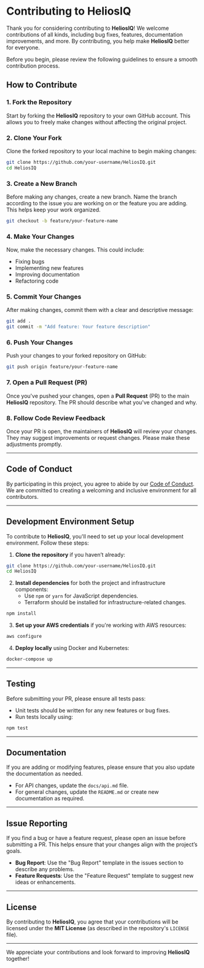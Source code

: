# Contributing to HeliosIQ

Thank you for considering contributing to **HeliosIQ**! We welcome contributions of all kinds, including bug fixes, features, documentation improvements, and more. By contributing, you help make **HeliosIQ** better for everyone.

Before you begin, please review the following guidelines to ensure a smooth contribution process.

## How to Contribute

### 1. Fork the Repository

Start by forking the **HeliosIQ** repository to your own GitHub account. This allows you to freely make changes without affecting the original project.

### 2. Clone Your Fork

Clone the forked repository to your local machine to begin making changes:

```bash
git clone https://github.com/your-username/HeliosIQ.git
cd HeliosIQ
```

### 3. Create a New Branch

Before making any changes, create a new branch. Name the branch according to the issue you are working on or the feature you are adding. This helps keep your work organized.

```bash
git checkout -b feature/your-feature-name
```

### 4. Make Your Changes

Now, make the necessary changes. This could include:

- Fixing bugs
- Implementing new features
- Improving documentation
- Refactoring code

### 5. Commit Your Changes

After making changes, commit them with a clear and descriptive message:

``` bash
git add .
git commit -m "Add feature: Your feature description"
```

### 6. Push Your Changes

Push your changes to your forked repository on GitHub:

``` bash
git push origin feature/your-feature-name
```

### 7. Open a Pull Request (PR)

Once you've pushed your changes, open a **Pull Request** (PR) to the main **HeliosIQ** repository. The PR should describe what you've changed and why.

### 8. Follow Code Review Feedback

Once your PR is open, the maintainers of **HeliosIQ** will review your changes. They may suggest improvements or request changes. Please make these adjustments promptly.

---

## Code of Conduct

By participating in this project, you agree to abide by our [Code of Conduct](CODE_OF_CONDUCT.md). We are committed to creating a welcoming and inclusive environment for all contributors.

---

## Development Environment Setup

To contribute to **HeliosIQ**, you'll need to set up your local development environment. Follow these steps:

1. **Clone the repository** if you haven’t already:

``` bash
git clone https://github.com/your-username/HeliosIQ.git
cd HeliosIQ
```

2. **Install dependencies** for both the project and infrastructure components:
    - Use `npm` or `yarn` for JavaScript dependencies.
    - Terraform should be installed for infrastructure-related changes.

``` bash
npm install
```

3. **Set up your AWS credentials** if you're working with AWS resources:

``` bash
aws configure
```

4. **Deploy locally** using Docker and Kubernetes:

``` bash
docker-compose up
```

---

## Testing

Before submitting your PR, please ensure all tests pass:

- Unit tests should be written for any new features or bug fixes.
- Run tests locally using:

``` bash
npm test
```

---

## Documentation

If you are adding or modifying features, please ensure that you also update the documentation as needed.

- For API changes, update the `docs/api.md` file.
- For general changes, update the `README.md` or create new documentation as required.

---

## Issue Reporting

If you find a bug or have a feature request, please open an issue before submitting a PR. This helps ensure that your changes align with the project’s goals.

- **Bug Report**: Use the "Bug Report" template in the issues section to describe any problems.
- **Feature Requests**: Use the "Feature Request" template to suggest new ideas or enhancements.

---

## License

By contributing to **HeliosIQ**, you agree that your contributions will be licensed under the **MIT License** (as described in the repository's `LICENSE` file).

---

We appreciate your contributions and look forward to improving **HeliosIQ** together!
